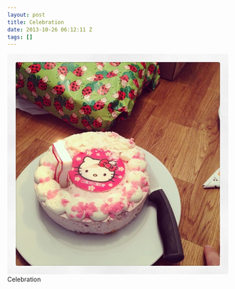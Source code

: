 ```yaml
---
layout: post
title: Celebration
date: 2013-10-26 06:12:11 Z
tags: []
---
```

![](/media/2013/10/65113597525.jpg)
Celebration
